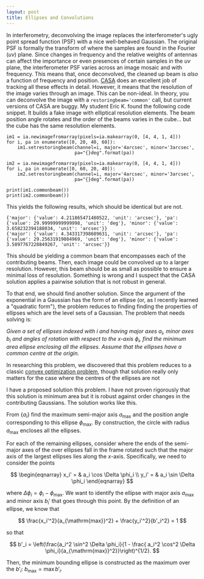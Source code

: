 ```yaml
---
layout: post
title: Ellipses and Convolutions
---
```


In interferometry, deconvolving the image replaces the interferometer's ugly point spread function (PSF) with a nice well-behaved Gaussian.  The original PSF is formally the transform of where the samples are found in the Fourier ($uv$) plane.  Since changes in frequency and the relative weights of antennas can affect the importance or even presences of certain samples in the $uv$ plane, the interferometer PSF varies across an image mosaic and with frequency.  This means that, once deconvolved, the cleaned up beam is _also_ a function of frequency and position.  [CASA](https://casa.nrao.edu) does an excellent job of tracking all these effects in detail.  However, it means that the resolution of the image varies through an image.  This can be non-ideal.  In theory, you can deconvolve the image with a `restoringbeam='common'` call, but current versions of CASA are buggy.  My student Eric K. found the following code snippet.  It builds a fake image with elliptical resolution elements.  The beam position angle rotates and the order of the beams varies in the cube... but the cube has the same resolution elements.

```
im1 = ia.newimagefromarray(pixels=ia.makearray(0, [4, 4, 1, 4]))
for i, pa in enumerate([0, 20, 40, 60]):
    im1.setrestoringbeam(channel=i, major='4arcsec', minor='3arcsec',
                         pa="{}deg".format(pa))

im2 = ia.newimagefromarray(pixels=ia.makearray(0, [4, 4, 1, 4]))
for i, pa in enumerate([0, 60, 20, 40]):
    im2.setrestoringbeam(channel=i, major='4arcsec', minor='3arcsec',
                         pa="{}deg".format(pa))

print(im1.commonbeam())
print(im2.commonbeam())
```

This yields the following results, which should be identical but are not.
```
{'major': {'value': 4.211865471480522, 'unit': 'arcsec'}, 'pa': {'value': 29.99999999999998, 'unit': 'deg'}, 'minor': {'value': 3.658232394188034, 'unit': 'arcsec'}}
{'major': {'value': 4.343317398689631, 'unit': 'arcsec'}, 'pa': {'value': 29.25631919084969, 'unit': 'deg'}, 'minor': {'value': 3.5897767228849267, 'unit': 'arcsec'}}
```

This should be yielding a common beam that encompasses each of the contributing beams.  Then, each image could be convolved up to a larger resolution. However, this beam should be as small as possible to ensure a minimal loss of resolution.  Something is wrong and I suspect that the CASA solution applies a pairwise solution that is not robust in general.  

To that end, we should find another solution.  Since the argument of the exponential in a Gaussian has the form of an ellipse (or, as I recently learned a "quadratic form"), the problem reduces to finding finding the properties of ellipses which are the level sets of a Gaussian. The problem that needs solving is:

_Given a set of ellipses indexed with $i$ and having major axes $a_i$, minor axes $b_i$ and angles of rotation with respect to the $x$-axis $\phi_i$, find the minimum area ellipse enclosing all the ellipses. Assume that the ellipses have a common centre at the origin._

In researching this problem, we discovered that this problem reduces to a classic [convex optimization problem](http://cvxopt.org/examples/book/ellipsoids.html), though that solution really only matters for the case where the centres of the ellipses are not 

I have a proposed solution this problem.  I have not proven rigorously that this solution is minimum area but it is robust against order changes in the contributing Gaussians. The solution works like this.

From $\{a_i\}$ find the maximum semi-major axis $a_{\mathrm{max}}$ and the position angle corresponding to this ellipse $\phi_{\mathrm{max}}$.  By construction, the circle with radius $a_{\mathrm{max}}$ encloses all the ellipses.

For each of the remaining ellipses, consider where the ends of the semi-major axes of the over ellipses fall in the frame rotated such that the major axis of the largest ellipses lies along the $x$-axis.  Specifically, we need to consider the points

$$
\begin{eqnarray}
x_i' = & a_i \cos \Delta \phi_i \\
y_i' = & a_i \sin \Delta \phi_i
\end{eqnarray}
$$

where $\Delta \phi_i = \phi_i - \phi_{\mathrm{max}}$.  We want to identify the ellipse with major axis $a_{\mathrm{max}}$ and minor axis $b_i'$ that goes through this point.  By the definition of an ellipse, we know that 

$$
\frac{x_i'^2}{a_{\mathrm{max}}^2} + \frac{y_i'^2}{b'_i^2} = 1
$$

so that 

$$
b'_i = \left(\frac{a_i^2 \sin^2 \Delta \phi_i}{1 - \frac{ a_i^2 \cos^2 \Delta \phi_i}{a_{\mathrm{max}}^2}}\right)^{1/2}.
$$

Then, the minimum bounding ellipse is constructed as the maximum over the $b'_i$: $b_{\mathrm{max}} = \max b'_i$.

